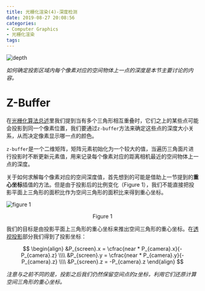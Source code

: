```yaml
---
title: 光栅化渲染(4)-深度检测
date: 2019-08-27 20:08:56
categories:
- Computer Graphics
- 光栅化渲染
tags:
---
```


![depth](/depth.png)

*如何确定投影区域内每个像素对应的空间物体上一点的深度是本节主要讨论的内容。*

# Z-Buffer
在[光栅化算法总述](https://ain-crad.github.io/2019/08/10/%E5%85%89%E6%A0%85%E5%8C%96%E6%B8%B2%E6%9F%93-1-%E7%AE%97%E6%B3%95%E6%80%BB%E8%BF%B0/#more)里我们提到当有多个三角形相互重叠时，它们之上的某些点可能会投影到同一个像素位置，我们要通过``z-buffer``方法来确定这些点的深度大小关系，从而决定像素显示哪一点的颜色。

``z-buffer``是一个二维矩阵，矩阵元素初始化为一个较大的值，当遍历三角面片进行投影时不断更新元素值，用来记录每个像素对应的距离相机最近的空间物体上一点的深度。

关于如何求解每个像素对应的空间深度值，首先想到的可能是借助上一节提到的**重心坐标**插值的方法。但是由于投影后的比例变化（Figure 1），我们不能直接把投影平面上三角形的面积比作为空间三角形的面积比来得到重心坐标。

![figure 1](/figure1.png)
<center>Figure 1</center>

我们的目标是由投影平面上三角形的重心坐标来推出空间三角形的重心坐标。在[透视投影](https://ain-crad.github.io/2019/08/11/%E5%85%89%E6%A0%85%E5%8C%96%E6%B8%B2%E6%9F%93-2-%E9%80%8F%E8%A7%86%E6%8A%95%E5%BD%B1/)部分我们得到了投影坐标：

$$
\begin{align}
&P_{screen}.x = \cfrac{near * P_{camera}.x}{-P_{camera}.z} \\\\
&P_{screen}.y = \cfrac{near * P_{camera}.y}{-P_{camera}.z} \\\\
&P_{screen}.z = -P_{camera}.z
\end{align}
$$

*注意与之前不同的是，投影之后我们仍然保留空间点的z坐标，利用它们还原计算空间三角形的重心坐标。*
　　